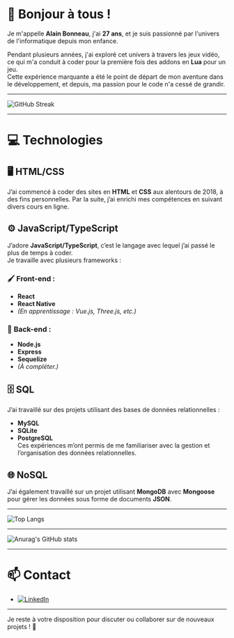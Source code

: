 # 👋 Bonjour à tous !

Je m'appelle **Alain Bonneau**, j'ai **27 ans**, et je suis passionné par l'univers de l'informatique depuis mon enfance.

Pendant plusieurs années, j'ai exploré cet univers à travers les jeux vidéo, ce qui m'a conduit à coder pour la première fois des addons en **Lua** pour un jeu.  
Cette expérience marquante a été le point de départ de mon aventure dans le développement, et depuis, ma passion pour le code n'a cessé de grandir.

---

![GitHub Streak](https://github-readme-streak-stats.herokuapp.com/?user=AlainBonneau&theme=dark&date_format=j%20M%5B%20Y%5D)

---

# 💻 Technologies

## 🖥️ **HTML/CSS**

J’ai commencé à coder des sites en **HTML** et **CSS** aux alentours de 2018, à des fins personnelles. Par la suite, j’ai enrichi mes compétences en suivant divers cours en ligne.

## ⚙️ **JavaScript/TypeScript**

J’adore **JavaScript/TypeScript**, c’est le langage avec lequel j’ai passé le plus de temps à coder.  
Je travaille avec plusieurs frameworks :

### 🖌️ **Front-end** :

- **React**
- **React Native**
- _(En apprentissage : Vue.js, Three.js, etc.)_

### 🔧 **Back-end** :

- **Node.js**
- **Express**
- **Sequelize**
- _(À compléter.)_

## 🗄️ **SQL**

J’ai travaillé sur des projets utilisant des bases de données relationnelles :

- **MySQL**
- **SQLite**
- **PostgreSQL**  
  Ces expériences m’ont permis de me familiariser avec la gestion et l’organisation des données relationnelles.

## 🌐 **NoSQL**

J’ai également travaillé sur un projet utilisant **MongoDB** avec **Mongoose** pour gérer les données sous forme de documents **JSON**.

---

![Top Langs](https://github-readme-stats.vercel.app/api/top-langs/?username=AlainBonneau&layout=compact&theme=radical)

---

![Anurag's GitHub stats](https://github-readme-stats.vercel.app/api?username=AlainBonneau&show_icons=true&theme=radical)

---

# 📫 Contact

- [![LinkedIn](https://img.shields.io/badge/-LinkedIn-blue?logo=linkedin&style=for-the-badge)](https://www.linkedin.com/in/alain-bonneau-3a393b320/)

---

Je reste à votre disposition pour discuter ou collaborer sur de nouveaux projets ! 🚀
